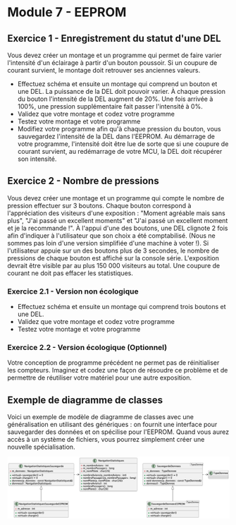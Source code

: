 # Module 7 - EEPROM

## Exercice 1 - Enregistrement du statut d'une DEL

Vous devez créer un montage et un programme qui permet de faire varier l'intensité d'un éclairage à partir d'un bouton poussoir. Si un coupure de courant survient, le montage doit retrouver ses anciennes valeurs.

- Effectuez schéma et ensuite un montage qui comprend un bouton et une DEL. La puissance de la DEL doit pouvoir varier. À chaque pression du bouton l'intensité de la DEL augment de 20%. Une fois arrivée à 100%, une pression supplémentaire fait passer l'intensité à 0%.
- Validez que votre montage et codez votre programme
- Testez votre montage et votre programme
- Modifiez votre programme afin qu'à chaque pression du bouton, vous sauvegardez l'intensité de la DEL dans l'EEPROM. Au démarrage de votre programme, l'intensité doit être lue de sorte que si une coupure de courant survient, au redémarrage de votre MCU, la DEL doit récupérer son intensité.

## Exercice 2 - Nombre de pressions

Vous devez créer une montage et un programme qui compte le nombre de pression effectuer sur 3 boutons. Chaque bouton correspond à l'appréciation des visiteurs d'une exposition : "Moment agréable mais sans plus", "J'ai passé un excellent moments" et "J'ai passé un excellent moment et je la recommande !". À l'appui d'une des boutons, une DEL clignote 2 fois afin d'indiquer à l'utilisateur que son choix a été comptabilisé. (Nous ne sommes pas loin d'une version simplifiée d'une machine à voter !). Si l'utilisateur appuie sur un des boutons plus de 3 secondes, le nombre de pressions de chaque bouton est affiché sur la console série. L'exposition devrait être visible par au plus 150 000 visiteurs au total. Une coupure de courant ne doit pas effacer les statistiques.

### Exercice 2.1 - Version non écologique

- Effectuez schéma et ensuite un montage qui comprend trois boutons et une DEL.
- Validez que votre montage et codez votre programme
- Testez votre montage et votre programme

### Exercice 2.2 - Version écologique (Optionnel)

Votre conception de programme précédent ne permet pas de réinitialiser les compteurs. Imaginez et codez une façon de résoudre ce problème et de permettre de réutiliser votre matériel pour une autre exposition.


## Exemple de diagramme de classes

Voici un exemple de modèle de diagramme de classes avec une généralisation en utilisant des génériques : on fournit une interface pour sauvegarder des données et on spécilise pour l'EEPROM. Quand vous aurez accès à un système de fichiers, vous pourrez simplement créer une nouvelle spécialisation.

![Exemple de diagramme de classes pour l'écriture de données](/images/Module07_EEPROM/wsd/exemple_cours_/EEPROM.png)
